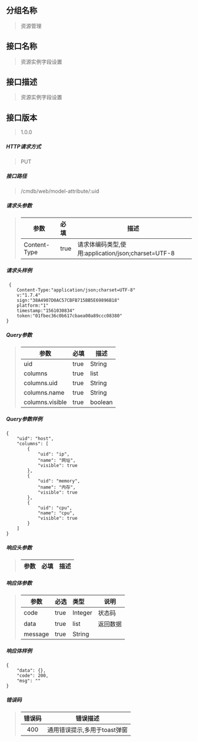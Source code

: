 ## 分组名称
> 资源管理

## 接口名称
> 资源实例字段设置

## 接口描述
> 资源实例字段设置

## 接口版本

> 1.0.0

##### HTTP请求方式

> PUT

##### 接口路径
> /cmdb/web/model-attribute/:uid

##### 请求头参数
> | 参数       | 必填 | 描述            |
> | ---------- | :--- |  --------------- |
> | Content-Type |true|请求体编码类型,使用:application/json;charset=UTF-8|

##### 请求头样例
```
 {
    Content-Type:"application/json;charset=UTF-8"
    v:"1.7.4"
    sign:"38A4907D0AC57CBFB715BB5E69896B18"
    platform:"1"
    timestamp:"1561030834"
    token:"01fbec36c0b617cbaea00a89ccc08380"
}
```

##### Query参数
> | 参数       | 必填 | 描述            |
> | ---------- | :--- |  --------------- |
> | uid |true|String|模型唯一标识|
> | columns |true|list|字段列表|
> | columns.uid |true|String|字段uid|
> | columns.name |true|String|字段名称|
> | columns.visible |true|boolean|是否可见|


##### Query参数样例
```
{
    "uid": "host",
    "columns": [
        {
            "uid": "ip",
            "name": "网址",
            "visible": true
        },
        {
            "uid": "memory",
            "name": "内存",
            "visible": true
        },
        {
            "uid": "cpu",
            "name": "cpu",
            "visible": true
        }
    ]
}

```

##### 响应头参数
> | 参数       | 必填 | 描述            |
> | ---------- | :--- |  --------------- |

##### 响应体参数
> | 参数       | 必选 | 类型 | 说明            |
> | ---------- | :--- | :--- | --------------- |
> | code |true|Integer|状态码|
> | data |true|list|返回数据|
> | message |true|String| |


##### 响应体样例
```
{
    "data": {},
    "code": 200,
    "msg": ""
}
```
##### 错误码
> | 错误码      |错误描述|
> | :----------: | :---------------: |
> | 400 |通用错误提示,多用于toast弹窗|